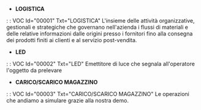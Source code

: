 - **LOGISTICA**

 :  : VOC Id="00001" Txt="LOGISTICA"
L'insieme delle attività organizzative, gestionali e strategiche che governano nell'azienda i flussi di materiali e delle relative informazioni dalle origini presso i fornitori fino alla consegna dei prodotti finiti ai clienti e al servizio post-vendita.
- **LED**

 :  : VOC Id="00002" Txt="LED"
Emettitore di luce che segnala all'operatore l'oggetto da prelevare
- **CARICO/SCARICO MAGAZZINO**

 :  : VOC Id="00003" Txt="CARICO/SCARICO MAGAZZINO"
Le operazioni che andiamo a simulare grazie alla nostra demo.
